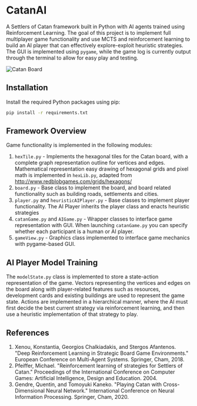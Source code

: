 # CatanAI
A Settlers of Catan framework built in Python with AI agents trained using Reinforcement Learning. The goal of this project is to implement full multiplayer game functionality and use MCTS and reinforcement learning to build an AI player that can effectively explore-exploit heuristic strategies.
The GUI is implemented using ```pygame```, while the game log is currently output through the terminal to allow for easy play and testing.

![Catan Board](/images/catan_gui.png)

## Installation

Install the required Python packages using pip:
```bash
pip install -r requirements.txt
```

## Framework Overview
Game functionality is implemented in the following modules:
1. ```hexTile.py``` - Implements the hexagonal tiles for the Catan board, with a complete graph representation outline for vertices and edges. Mathematical representation easy drawing of hexagonal grids and pixel math is implemented in ```hexLib.py```, adapted from  http://www.redblobgames.com/grids/hexagons/
2. ```board.py``` - Base class to implement the board, and board related functionality such as building roads, settlements and cities. 
3. ```player.py``` and ```heuristicAIPlayer.py``` - Base classes to implement player functionality. The AI Player inherits the player class and enacts heuristic strategies
4. ```catanGame.py``` and ```AIGame.py``` - Wrapper classes to interface game representation with GUI. When launching `catanGame.py` you can specify whether each participant is a human or AI player.
5. ```gameView.py``` - Graphics class implemented to interface game mechanics with pygame-based GUI.


## AI Player Model Training
The ```modelState.py``` class is implemented to store a state-action representation of the game. Vectors representing the vertices and edges on the board along with player-related features such as resources, development cards and existing buildings are used to represent the game state. Actions are implemented in a hierarchical manner, where the AI must first decide the best current strategy via reinforcement learning, and then use a heuristic implementation of that strategy to play.


## References
1. Xenou, Konstantia, Georgios Chalkiadakis, and Stergos Afantenos. "Deep Reinforcement Learning in Strategic Board Game Environments." European Conference on Multi-Agent Systems. Springer, Cham, 2018.
2. Pfeiffer, Michael. "Reinforcement learning of strategies for Settlers of Catan." Proceedings of the International Conference on Computer Games: Artificial Intelligence, Design and Education. 2004.
3. Gendre, Quentin, and Tomoyuki Kaneko. "Playing Catan with Cross-Dimensional Neural Network." International Conference on Neural Information Processing. Springer, Cham, 2020.
